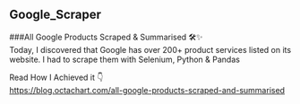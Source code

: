 ## Google_Scraper
###All Google Products Scraped &amp; Summarised 🛠✨  
Today,  I discovered that Google has over 200+ product services listed on its website.  I had to scrape them with Selenium, Python &amp; Pandas  

Read How I Achieved it 👇 <br>
https://blog.octachart.com/all-google-products-scraped-and-summarised 
